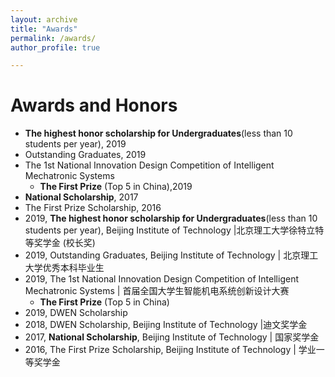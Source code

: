 ```yaml
---
layout: archive
title: "Awards"
permalink: /awards/
author_profile: true

---
```


Awards and Honors
======
* **The highest honor scholarship for Undergraduates**(less than 10 students per year), 2019
* Outstanding Graduates, 2019
* The 1st National Innovation Design Competition of Intelligent Mechatronic Systems
  * **The First Prize** (Top 5 in China),2019
* **National Scholarship**, 2017
* The First Prize Scholarship, 2016
* 2019, **The highest honor scholarship for Undergraduates**(less than 10 students per year), Beijing Institute of Technology |北京理工大学徐特立特等奖学金 (校长奖)
* 2019, Outstanding Graduates, Beijing Institute of Technology | 北京理工大学优秀本科毕业生
* 2019, The 1st National Innovation Design Competition of Intelligent Mechatronic Systems | 首届全国大学生智能机电系统创新设计大赛
  * **The First Prize** (Top 5 in China)
* 2019, DWEN Scholarship
* 2018, DWEN Scholarship, Beijing Institute of Technology |迪文奖学金
* 2017, **National Scholarship**, Beijing Institute of Technology | 国家奖学金
* 2016, The First Prize Scholarship, Beijing Institute of Technology | 学业一等奖学金
